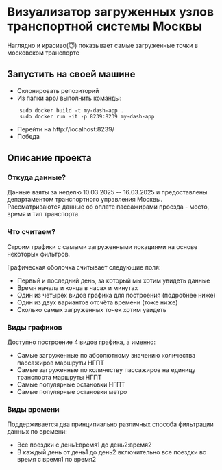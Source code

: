 # Визуализатор загруженных узлов транспортной системы Москвы

Наглядно и красиво(😇) показывает самые загруженные точки в московском транспорте

## Запустить на своей машине
- Склонировать репозиторий 
- Из папки app/ выполнить команды:
```
    sudo docker build -t my-dash-app .  
    sudo docker run -it -p 8239:8239 my-dash-app 
```
- Перейти на http://localhost:8239/
- Победа

## Описание проекта

### Откуда данные?
Данные взяты за неделю 10.03.2025 -- 16.03.2025 и предоставлены департаментом транспортного управления Москвы. \
Рассматриваются данные об оплате пассажирами проезда - место, время и тип транспорта.

### Что считаем? 
Строим графики с самыми загруженными локациями на основе некоторых фильтров.

Графическая оболочка считывает следующие поля:
- Первый и последний день, за который мы хотим увидеть данные
- Время начала и конца в часах и минутах
- Один из четырёх видов графика для построения (подробнее ниже)
- Один из двух вариантов отсчёта времени (тоже ниже)
- Сколько самых загруженных точек хотим увидеть

### Виды графиков
Доступно построение 4 видов графика, а именно:
- Самые загруженные по абсолютному значению количества пассажиров маршруты НГПТ
- Самые загруженные по количеству пассажиров на единицу транспорта маршруты НГПТ
- Самые популярные остановки НГПТ
- Самые популярные остановки метро

### Виды времени
Поддерживается два принципиально различных способа фильтрации данных по времени:
- Все поездки с день1:время1 до день2:время2
- В каждый день от день1 до день2 включительно все поездки во время с время1 по время2


